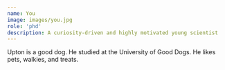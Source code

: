 ```yaml
---
name: You
image: images/you.jpg
role: 'phd'
description: A curiosity-driven and highly motivated young scientist 
---
```


Upton is a good dog.
He studied at the University of Good Dogs.
He likes pets, walkies, and treats.
